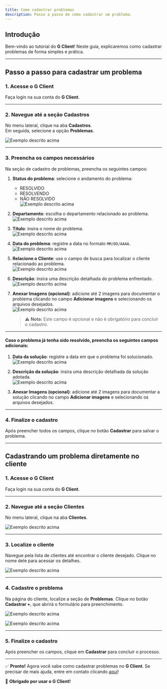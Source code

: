```yaml
---
title: Como cadastrar problemas
description: Passo a passo de como cadastrar um problema.
---
```


## Introdução

Bem-vindo ao tutorial do **G Client**! Neste guia, explicaremos como cadastrar problemas de forma simples e prática.

---

## Passo a passo para cadastrar um problema

### 1. Acesse o G Client

Faça login na sua conta do **G Client**.

---

### 2. Navegue até a seção **Cadastros**

No menu lateral, clique na aba **Cadastros**.  
Em seguida, selecione a opção **Problemas**.

![Exemplo descrito acima](./img/problem-registration/example-01.png)

---

### 3. Preencha os campos necessários

Na seção de cadastro de problemas, preencha os seguintes campos:

1. **Status do problema**: selecione o andamento do problema:

   - <span class="text-green-600 font-semibold">RESOLVIDO</span>
   - <span class="text-blue-600 font-semibold">RESOLVENDO</span>
   - <span class="text-red-600 font-semibold">NÃO RESOLVIDO</span>  
     ![Exemplo descrito acima](./img/problem-registration/example-02.png)

2. **Departamento**: escolha o departamento relacionado ao problema.  
   ![Exemplo descrito acima](./img/problem-registration/example-03.png)

3. **Título**: insira o nome do problema.  
   ![Exemplo descrito acima](./img/problem-registration/example-04.png)

4. **Data do problema**: registre a data no formato `MM/DD/AAAA`.  
   ![Exemplo descrito acima](./img/problem-registration/example-05.png)

5. **Relacione o Cliente**: use o campo de busca para localizar o cliente relacionado ao problema.  
   ![Exemplo descrito acima](./img/problem-registration/example-06.png)

6. **Descrição**: insira uma descrição detalhada do problema enfrentado.  
   ![Exemplo descrito acima](./img/problem-registration/example-07.png)

7. **Anexar Imagens (opcional)**: adicione até 2 imagens para documentar o problema clicando no campo **Adicionar imagens** e selecionando os arquivos desejados.  
   ![Exemplo descrito acima](./img/problem-registration/example-08.png)

   > ⚠️ **Nota:** Este campo é opcional e não é obrigatório para concluir o cadastro.

---

#### Caso o problema já tenha sido resolvido, preencha os seguintes campos adicionais:

1. **Data da solução**: registre a data em que o problema foi solucionado.  
   ![Exemplo descrito acima](./img/problem-registration/example-09.png)

2. **Descrição da solução**: insira uma descrição detalhada da solução adotada.  
   ![Exemplo descrito acima](./img/problem-registration/example-10.png)

3. **Anexar Imagens (opcional)**: adicione até 2 imagens para documentar a solução clicando no campo **Adicionar imagens** e selecionando os arquivos desejados.

---

### 4. Finalize o cadastro

Após preencher todos os campos, clique no botão **Cadastrar** para salvar o problema.

---

## Cadastrando um problema diretamente no cliente

### 1. Acesse o G Client

Faça login na sua conta do **G Client**.

---

### 2. Navegue até a seção **Clientes**

No menu lateral, clique na aba **Clientes**.

![Exemplo descrito acima](./img/problem-registration/example-11.png)

---

### 3. Localize o cliente

Navegue pela lista de clientes até encontrar o cliente desejado. Clique no nome dele para acessar os detalhes.

![Exemplo descrito acima](./img/problem-registration/example-12.png)

---

### 4. Cadastre o problema

Na página do cliente, localize a seção de **Problemas**. Clique no botão **Cadastrar +**, que abrirá o formulário para preenchimento.

![Exemplo descrito acima](./img/problem-registration/example-13.png)

![Exemplo descrito acima](./img/problem-registration/example-14.png)

---

### 5. Finalize o cadastro

Após preencher os campos, clique em **Cadastrar** para concluir o processo.

---

✅ **Pronto!** Agora você sabe como cadastrar problemas no **G Client**. Se precisar de mais ajuda, entre em contato clicando [aqui](https://api.whatsapp.com/send?phone=5544997046569&text=Preciso%20de%20ajuda%20sobre%20um%20tutorial)!

🎉 **Obrigado por usar o G Client!**
